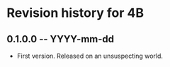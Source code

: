# Revision history for 4B

## 0.1.0.0 -- YYYY-mm-dd

* First version. Released on an unsuspecting world.
